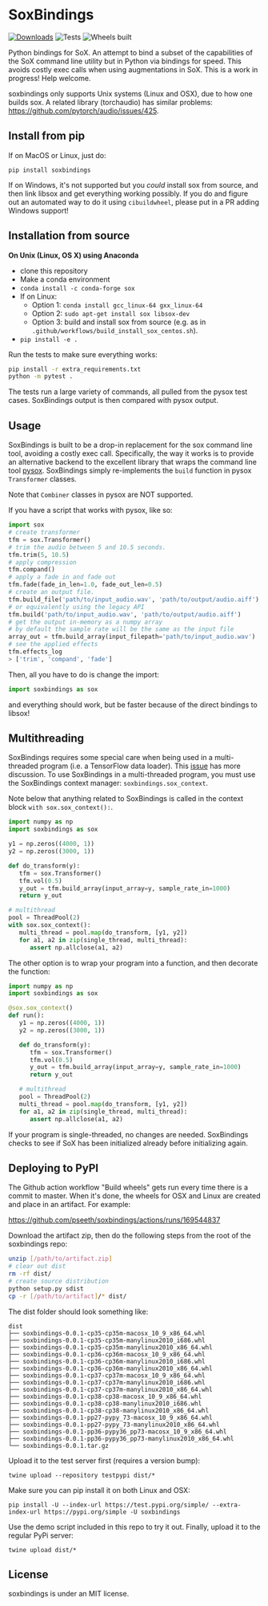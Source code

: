 SoxBindings
==============

[![Downloads](https://pepy.tech/badge/soxbindings)](https://pepy.tech/project/soxbindings)
![Tests](https://github.com/pseeth/soxbindings/workflows/Run%20tests/badge.svg)
![Wheels built](https://github.com/pseeth/soxbindings/workflows/Build%20wheels/badge.svg)

Python bindings for SoX. An attempt to bind a subset of the capabilities of
the SoX command line utility but in Python via bindings for speed. This 
avoids costly exec calls when using augmentations in SoX. This is a
work in progress! Help welcome.

soxbindings only supports Unix systems (Linux and OSX), due to how
one builds sox. A related library (torchaudio) has similar problems:
https://github.com/pytorch/audio/issues/425.

Install from pip
----------------

If on MacOS or Linux, just do:

`pip install soxbindings`

If on Windows, it's not supported but you *could* install sox from source, 
and then link libsox and get everything working possibly. If you do and figure
out an automated way to do it using `cibuildwheel`, please put in a PR adding
Windows support!

Installation from source
------------------------

**On Unix (Linux, OS X) using Anaconda**

 - clone this repository
 - Make a conda environment
 - `conda install -c conda-forge sox`
 - If on Linux: 
    - Option 1: `conda install gcc_linux-64 gxx_linux-64`
    - Option 2: `sudo apt-get install sox libsox-dev`
    - Option 3: build and install sox from source (e.g. as in `.github/workflows/build_install_sox_centos.sh`).
 - `pip install -e .`

Run the tests to make sure everything works:

```bash
pip install -r extra_requirements.txt
python -m pytest .
```

The tests run a large variety of commands, all pulled from the pysox test 
cases. SoxBindings output is then compared with pysox output.

Usage
------

SoxBindings is built to be a drop-in replacement for the sox command
line tool, avoiding a costly exec call. Specifically, the way it works
is to provide an alternative backend to the excellent library that wraps
the command line tool [pysox](https://github.com/rabitt/pysox). SoxBindings
simply re-implements the `build` function in pysox `Transformer` classes. 

Note that `Combiner` classes in pysox are NOT supported.

If you have a script that works with pysox, like so:

```python
import sox
# create transformer
tfm = sox.Transformer()
# trim the audio between 5 and 10.5 seconds.
tfm.trim(5, 10.5)
# apply compression
tfm.compand()
# apply a fade in and fade out
tfm.fade(fade_in_len=1.0, fade_out_len=0.5)
# create an output file.
tfm.build_file('path/to/input_audio.wav', 'path/to/output/audio.aiff')
# or equivalently using the legacy API
tfm.build('path/to/input_audio.wav', 'path/to/output/audio.aiff')
# get the output in-memory as a numpy array
# by default the sample rate will be the same as the input file
array_out = tfm.build_array(input_filepath='path/to/input_audio.wav')
# see the applied effects
tfm.effects_log
> ['trim', 'compand', 'fade']
```

Then, all you have to do is change the import:

```python
import soxbindings as sox
```

and everything should work, but be faster because of the direct bindings
to libsox!

Multithreading
--------------

SoxBindings requires some special care when being used in a multi-threaded program
(i.e. a TensorFlow data loader). This [issue](https://github.com/pseeth/soxbindings/issues/4) 
has more discussion. To use SoxBindings in a multi-threaded program, you must use
the SoxBindings context manager: `soxbindings.sox_context`.

Note below that anything related to SoxBindings is called in the context
block `with sox.sox_context():`.


```python
import numpy as np
import soxbindings as sox

y1 = np.zeros((4000, 1))
y2 = np.zeros((3000, 1))

def do_transform(y):
   tfm = sox.Transformer()
   tfm.vol(0.5)
   y_out = tfm.build_array(input_array=y, sample_rate_in=1000)
   return y_out

# multithread
pool = ThreadPool(2)
with sox.sox_context():
   multi_thread = pool.map(do_transform, [y1, y2]) 
   for a1, a2 in zip(single_thread, multi_thread):
      assert np.allclose(a1, a2)
```

The other option is to wrap your program into a function, and then decorate
the function:

```python
import numpy as np
import soxbindings as sox

@sox.sox_context()
def run():
   y1 = np.zeros((4000, 1))
   y2 = np.zeros((3000, 1))

   def do_transform(y):
      tfm = sox.Transformer()
      tfm.vol(0.5)
      y_out = tfm.build_array(input_array=y, sample_rate_in=1000)
      return y_out

   # multithread
   pool = ThreadPool(2)
   multi_thread = pool.map(do_transform, [y1, y2]) 
   for a1, a2 in zip(single_thread, multi_thread):
      assert np.allclose(a1, a2)
```

If your program is single-threaded, no changes are needed. SoxBindings
checks to see if SoX has been initialized already before initializing
again.

Deploying to PyPI
-----------------

The Github action workflow "Build wheels" gets run every time there is a commit
to master. When it's done, the wheels for OSX and Linux are created and place in
an artifact. For example:

https://github.com/pseeth/soxbindings/actions/runs/169544837

Download the artifact zip, then do the following steps from the root of the
soxbindings repo:

```bash
unzip [/path/to/artifact.zip]
# clear out dist
rm -rf dist/
# create source distribution
python setup.py sdist
cp -r [/path/to/artifact]/* dist/
```

The dist folder should look something like:

```
dist
├── soxbindings-0.0.1-cp35-cp35m-macosx_10_9_x86_64.whl
├── soxbindings-0.0.1-cp35-cp35m-manylinux2010_i686.whl
├── soxbindings-0.0.1-cp35-cp35m-manylinux2010_x86_64.whl
├── soxbindings-0.0.1-cp36-cp36m-macosx_10_9_x86_64.whl
├── soxbindings-0.0.1-cp36-cp36m-manylinux2010_i686.whl
├── soxbindings-0.0.1-cp36-cp36m-manylinux2010_x86_64.whl
├── soxbindings-0.0.1-cp37-cp37m-macosx_10_9_x86_64.whl
├── soxbindings-0.0.1-cp37-cp37m-manylinux2010_i686.whl
├── soxbindings-0.0.1-cp37-cp37m-manylinux2010_x86_64.whl
├── soxbindings-0.0.1-cp38-cp38-macosx_10_9_x86_64.whl
├── soxbindings-0.0.1-cp38-cp38-manylinux2010_i686.whl
├── soxbindings-0.0.1-cp38-cp38-manylinux2010_x86_64.whl
├── soxbindings-0.0.1-pp27-pypy_73-macosx_10_9_x86_64.whl
├── soxbindings-0.0.1-pp27-pypy_73-manylinux2010_x86_64.whl
├── soxbindings-0.0.1-pp36-pypy36_pp73-macosx_10_9_x86_64.whl
├── soxbindings-0.0.1-pp36-pypy36_pp73-manylinux2010_x86_64.whl
└── soxbindings-0.0.1.tar.gz
```

Upload it to the test server first (requires a version bump):

```
twine upload --repository testpypi dist/*
```

Make sure you can pip install it on both Linux and OSX:

```
pip install -U --index-url https://test.pypi.org/simple/ --extra-index-url https://pypi.org/simple -U soxbindings
```

Use the demo script included in this repo to try it out. 
Finally, upload it to the regular PyPi server:

```
twine upload dist/*
```


License
-------

soxbindings is under an MIT license.

